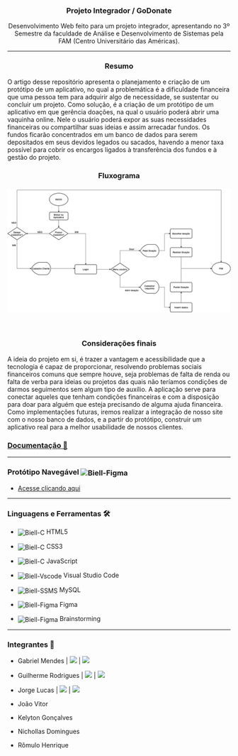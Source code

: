<div align = "center">
  <h3>
  <b>Projeto Integrador / GoDonate</b></br></div>
  <div align = "center">
  <p>Desenvolvimento Web feito para um projeto integrador, apresentando no 3º Semestre da faculdade de Análise e Desenvolvimento de Sistemas pela FAM (Centro Universitário das Américas).
  </p>
  </div>
<hr>
<div>
  <h3><b><center>Resumo</b></h3>
  <p>O artigo desse repositório apresenta o planejamento e criação de um protótipo de um aplicativo, no qual a problemática é a dificuldade financeira que uma pessoa tem para adquirir algo de necessidade, se sustentar ou concluir um projeto. Como solução, é a criação de um protótipo de um aplicativo em que gerência doações, na qual o usuário poderá abrir uma vaquinha online. Nele o usuário poderá expor as suas necessidades financeiras ou compartilhar suas ideias e assim arrecadar fundos. Os fundos ficarão concentrados em um banco de dados para serem depositados em seus devidos legados ou sacados, havendo a menor taxa possível para cobrir os encargos ligados à transferência dos fundos e à gestão do projeto.</p>
  </div>
<div align = "center">
  <p><b><h3>Fluxograma</b>
  <br><br>
  <img width="750px" src="https://github.com/GuilhermeRodriguesSantos/Gestor_Donativo/blob/main/Documentação/Fluxograma%20P.I.jpg"/>
  </div>
<div>
  </div>
</br>
<div>
  <h3><b><center>Considerações finais</b></h3>
  <p>A ideia do projeto em si, é trazer a vantagem e acessibilidade que a tecnologia é capaz de proporcionar, resolvendo problemas sociais financeiros comuns que sempre houve, seja problemas de falta de renda ou falta de verba para ideias ou projetos das quais não teríamos condições de darmos seguimentos sem algum tipo de auxílio. A aplicação serve para conectar aqueles que tenham condições financeiras e com a disposição para doar para alguém que esteja precisando de alguma ajuda financeira.</br>Como implementações futuras, iremos realizar a integração de nosso site com o nosso banco de dados, e a partir do protótipo, construir um aplicativo real para a melhor usabilidade de nossos clientes.
</p>
  </div>

<h3><a href="https://github.com/GuilhermeRodriguesSantos/Gestor_Donativo/tree/main/Documentação" target="_blank"><p target="blank">Documentação 📄</a></h3>
  
<hr> 
  
### **Protótipo Navegável** <img align="center" alt="Biell-Figma" height="25" width="35" src="https://cdn.jsdelivr.net/gh/devicons/devicon/icons/figma/figma-original.svg"/>

- <a href="https://www.figma.com/proto/I28Hxl6ExJ052KJ8sKla9u/Gestor-Donativo?node-id=21%3A59&scaling=contain&page-id=0%3A1&starting-point-node-id=21%3A59" target="_blank"><p target="_blank">Acesse clicando aqui</a>
<hr>

### **Linguagens e Ferramentas** 🛠
- <img align="center" alt="Biell-C" height="25" width="35" src="https://cdn.jsdelivr.net/gh/devicons/devicon/icons/html5/html5-original.svg"/> HTML5
- <img align="center" alt="Biell-C" height="25" width="35" src="https://cdn.jsdelivr.net/gh/devicons/devicon/icons/css3/css3-original.svg"/> CSS3
- <img align="center" alt="Biell-C" height="25" width="35" src="https://cdn.jsdelivr.net/gh/devicons/devicon/icons/javascript/javascript-original.svg"/> JavaScript
- <img align="center" alt="Biell-Vscode" height="25" width="35" src="https://cdn.jsdelivr.net/gh/devicons/devicon/icons/vscode/vscode-original.svg"/> Visual Studio Code
- <img align="center" alt="Biell-SSMS" height="25" width="35" src="https://cdn.jsdelivr.net/gh/devicons/devicon/icons/mysql/mysql-original-wordmark.svg"/> MySQL 
- <img align="center" alt="Biell-Figma" height="25" width="35" src="https://cdn.jsdelivr.net/gh/devicons/devicon/icons/figma/figma-original.svg"/> Figma

- <img align="center" alt="Biell-Figma" height="25" width="35" src="https://i.imgur.com/JhA0enO.png"/> Brainstorming

<hr>

### **Integrantes** 🤖

- Gabriel Mendes |  <a href="https://www.linkedin.com/in/gabriel-mendes-0706ab1b8" target="_blank"><img src="https://img.shields.io/badge/-Linkedin-blue" target="_blank"></a> |  <a href="https://github.com/Biellms" target="_blank"><img src="https://img.shields.io/badge/-Github-gray" target="_blank"></a> 
- Guilherme Rodrigues |  <a href="https://www.linkedin.com/in/guilhermedev/" target="_blank"><img src="https://img.shields.io/badge/-Linkedin-blue" target="_blank"></a> |  <a href="https://github.com/GuilhermeRodriguesSantos?tab=repositories" target="_blank"><img src="https://img.shields.io/badge/-Github-gray" target="_blank"></a> 
- Jorge Lucas | <a href="https://www.linkedin.com/in/jorge-lucas-8a6160181/" target="_blank"><img src="https://img.shields.io/badge/-Linkedin-blue" target="_blank"></a> |  <a href="jorgelucastanan@gmail.com" target="_blank"><img src="https://img.shields.io/badge/-Email-gray" target="_blank"></a>
- João Vitor
- Kelyton Gonçalves
- Nichollas Domingues

- Rômulo Henrique
